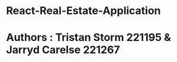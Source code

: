 # React-Real-Estate-Application
# Authors : Tristan Storm 221195 & Jarryd Carelse 221267
                       
